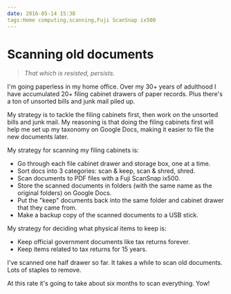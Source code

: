 ```yaml
---
date: 2016-05-14 15:38
tags:Home computing,scanning,Fuji ScanSnap ix500
---
```


# Scanning old documents

> _That which is resisted, persists._

I'm going paperless in my home office. Over my 30+ years of adulthood I have
accumulated 20+ filing cabinet drawers of paper records. Plus there's a ton of
unsorted bills and junk mail piled up.

My strategy is to tackle the filing cabinets first, then work on the unsorted
bills and junk mail. My reasoning is that doing the filing cabinets first will
help me set up my taxonomy on Google Docs, making it easier to file the new
documents later.

My strategy for scanning my filing cabinets is:

* Go through each file cabinet drawer and storage box, one at a time.
* Sort docs into 3 categories: scan & keep, scan & shred, shred.
* Scan documents to PDF files with a Fuji ScanSnap ix500.
* Store the scanned documents in folders (with the same name as the original folders) on Google Docs.
* Put the "keep" documents back into the same folder and cabinet drawer that they came from.
* Make a backup copy of the scanned documents to a USB stick.

My strategy for deciding what physical items to keep is:

* Keep official government documents like tax returns forever.
* Keep items related to tax returns for 15 years.

I've scanned one half drawer so far. It takes a while to scan old documents.
Lots of staples to remove.

At this rate it's going to take about six months to scan everything. Yow!
